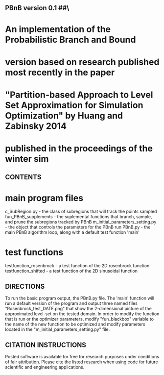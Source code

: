 ## PBnB version 0.1 ##\
# An implementation of the Probabilistic Branch and Bound
# version based on research published most recently in the paper
# "Partition-based Approach to Level Set Approximation for Simulation Optimization" by Huang and Zabinsky 2014
# published in the proceedings of the winter sim
##

## CONTENTS 
# main program files
c_SubRegion.py - the class of subregions that will track the points sampled
fun_PBnB_supplements - the suplemental functions that branch, sample, and prune the subregions tracked by PBnB
m_initial_parameters_setting.py - the object that controls the parameters for the PBnB run
PBnB.py - the main PBnB algorithm loop, along with a default test function 'main'

# test functions 
testfunction_rosenbrock - a test function of the 2D rosenbrock function
testfunction_shifted  - a test function of the 2D sinusoidal function

## DIRECTIONS
To run the basic program output, the PBnB.py file. The 'main' function will run a default version of the program and output three named files "Rosenbrock_test_DATE.png" that show the 2-dimensional picture of the approximated level-set on the tested domain. 
In order to modify the function that is run or the optimizer parameters, modify "fun_blackbox" variable to the name of the new function to be optimized and modify parameters located in the "m_initial_parameters_setting.py" file. 

## CITATION INSTRUCTIONS
Posted software is available for free for research purposes under conditions of fair attribution. Please cite the listed research when using code for future scientific and engineering applications.
